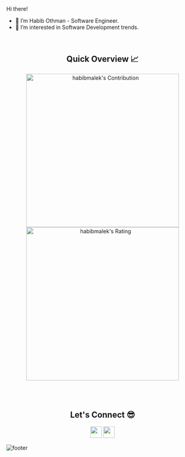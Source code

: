 Hi there!


- 👋 I’m Habib Othman - Software Engineer.
- 👀 I’m interested in Software Development trends.

<br />

<h2 align="center">Quick Overview 📈</h2>
  
  <p align = "center">
 
</p>

<p align = "center">
  <img src = "https://github-readme-stats.vercel.app/api?username=habibmalek&count_private=true&theme=dracula&hide_border=true" alt = "habibmalek's Contribution" width = 400 >
  <img src = "https://github-readme-streak-stats.herokuapp.com?user=habibmalek&count_private=true&theme=dracula&hide_border=true" alt = "habibmalek's Rating" width = 400 >

</p>

<br /><br />
<h2 align="center">Let's Connect 😎</h2>
<p align="center">
  <a href = "mailto:habib.m.othman@gmail.com"><img src = "https://img.shields.io/badge/Gmail-D14836?style=for-the-badge&logo=gmail&logoColor=white" height = 30></a>
  <a href = "https://linkedin.com/in/habibmothman"><img src = "https://img.shields.io/badge/LinkedIn-0077B5?style=for-the-badge&logo=linkedin&logoColor=white"     height = 30></a>
 
</p>


![footer](https://capsule-render.vercel.app/api?type=waving&color=gradient&height=150&section=footer)

<!---
habibmalek/habibmalek is a ✨ special ✨ repository because its `README.md` (this file) appears on your GitHub profile.
You can click the Preview link to take a look at your changes.
--->
